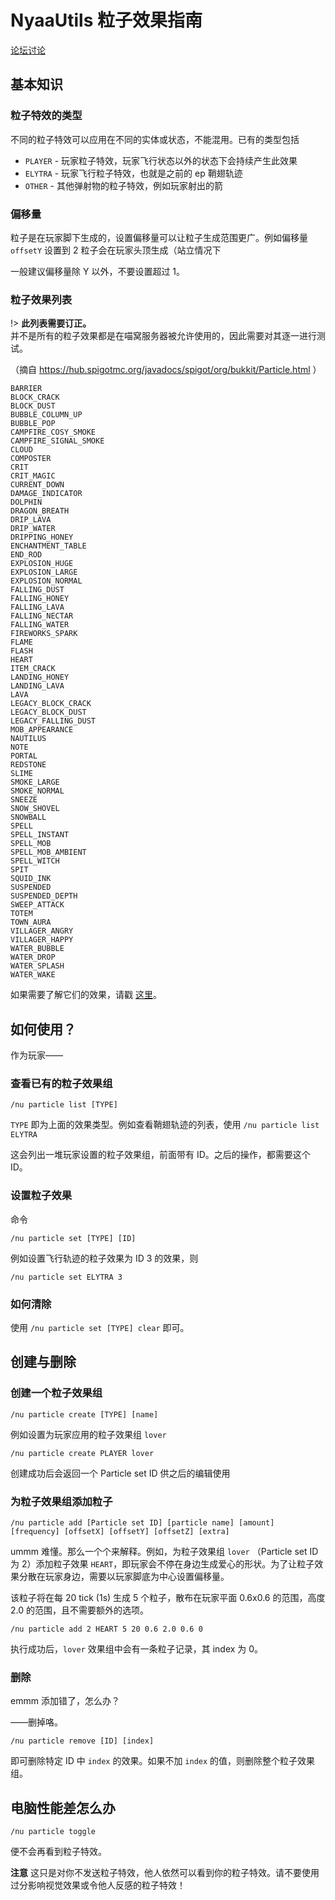 # NyaaUtils 粒子效果指南

[论坛讨论](https://bbs.nyaa.cat/d/1165)

## 基本知识

### 粒子特效的类型

不同的粒子特效可以应用在不同的实体或状态，不能混用。已有的类型包括

- `PLAYER` - 玩家粒子特效，玩家飞行状态以外的状态下会持续产生此效果
- `ELYTRA` - 玩家飞行粒子特效，也就是之前的 ep 鞘翅轨迹
- `OTHER` - 其他弹射物的粒子特效，例如玩家射出的箭

### 偏移量

粒子是在玩家脚下生成的，设置偏移量可以让粒子生成范围更广。例如偏移量 `offsetY` 设置到 2 粒子会在玩家头顶生成（站立情况下

一般建议偏移量除 Y 以外，不要设置超过 1。

### 粒子效果列表

!> **此列表需要订正。**  
并不是所有的粒子效果都是在喵窝服务器被允许使用的，因此需要对其逐一进行测试。

（摘自 https://hub.spigotmc.org/javadocs/spigot/org/bukkit/Particle.html ）

```
BARRIER
BLOCK_CRACK
BLOCK_DUST
BUBBLE_COLUMN_UP
BUBBLE_POP
CAMPFIRE_COSY_SMOKE
CAMPFIRE_SIGNAL_SMOKE
CLOUD
COMPOSTER
CRIT
CRIT_MAGIC
CURRENT_DOWN
DAMAGE_INDICATOR
DOLPHIN
DRAGON_BREATH
DRIP_LAVA
DRIP_WATER
DRIPPING_HONEY
ENCHANTMENT_TABLE
END_ROD
EXPLOSION_HUGE
EXPLOSION_LARGE
EXPLOSION_NORMAL
FALLING_DUST
FALLING_HONEY
FALLING_LAVA
FALLING_NECTAR
FALLING_WATER
FIREWORKS_SPARK
FLAME
FLASH
HEART
ITEM_CRACK
LANDING_HONEY
LANDING_LAVA
LAVA
LEGACY_BLOCK_CRACK
LEGACY_BLOCK_DUST
LEGACY_FALLING_DUST
MOB_APPEARANCE
NAUTILUS
NOTE
PORTAL
REDSTONE
SLIME
SMOKE_LARGE
SMOKE_NORMAL
SNEEZE
SNOW_SHOVEL
SNOWBALL
SPELL
SPELL_INSTANT
SPELL_MOB
SPELL_MOB_AMBIENT
SPELL_WITCH
SPIT
SQUID_INK
SUSPENDED
SUSPENDED_DEPTH
SWEEP_ATTACK
TOTEM
TOWN_AURA
VILLAGER_ANGRY
VILLAGER_HAPPY
WATER_BUBBLE
WATER_DROP
WATER_SPLASH
WATER_WAKE
```

如果需要了解它们的效果，请戳 [这里](https://wiki.biligame.com/mc/%E9%A2%97%E7%B2%92)。

## 如何使用？

作为玩家——

### 查看已有的粒子效果组

```
/nu particle list [TYPE]
```

`TYPE` 即为上面的效果类型。例如查看鞘翅轨迹的列表，使用 `/nu particle list ELYTRA`

这会列出一堆玩家设置的粒子效果组，前面带有 ID。之后的操作，都需要这个 ID。

### 设置粒子效果

命令

```
/nu particle set [TYPE] [ID]
```

例如设置飞行轨迹的粒子效果为 ID 3 的效果，则

```
/nu particle set ELYTRA 3
```

### 如何清除

使用 `/nu particle set [TYPE] clear` 即可。

## 创建与删除

### 创建一个粒子效果组

```
/nu particle create [TYPE] [name]
```

例如设置为玩家应用的粒子效果组 `lover`

```
/nu particle create PLAYER lover
```

创建成功后会返回一个 Particle set ID 供之后的编辑使用

### 为粒子效果组添加粒子

```
/nu particle add [Particle set ID] [particle name] [amount] [frequency] [offsetX] [offsetY] [offsetZ] [extra]
```

ummm 难懂。那么一个个来解释。例如，为粒子效果组 `lover` （Particle set ID 为 2）添加粒子效果 `HEART`，即玩家会不停在身边生成爱心的形状。为了让粒子效果分散在玩家身边，需要以玩家脚底为中心设置偏移量。

该粒子将在每 20 tick (1s) 生成 5 个粒子，散布在玩家平面 0.6x0.6 的范围，高度 2.0 的范围，且不需要额外的选项。

```
/nu particle add 2 HEART 5 20 0.6 2.0 0.6 0
```

执行成功后，`lover` 效果组中会有一条粒子记录，其 index 为 0。

### 删除

emmm 添加错了，怎么办？

——删掉咯。

```
/nu particle remove [ID] [index]
```

即可删除特定 ID 中 `index` 的效果。如果不加 `index` 的值，则删除整个粒子效果组。

## 电脑性能差怎么办

```
/nu particle toggle
```

便不会再看到粒子特效。

**注意** 这只是对你不发送粒子特效，他人依然可以看到你的粒子特效。请不要使用过分影响视觉效果或令他人反感的粒子特效！
